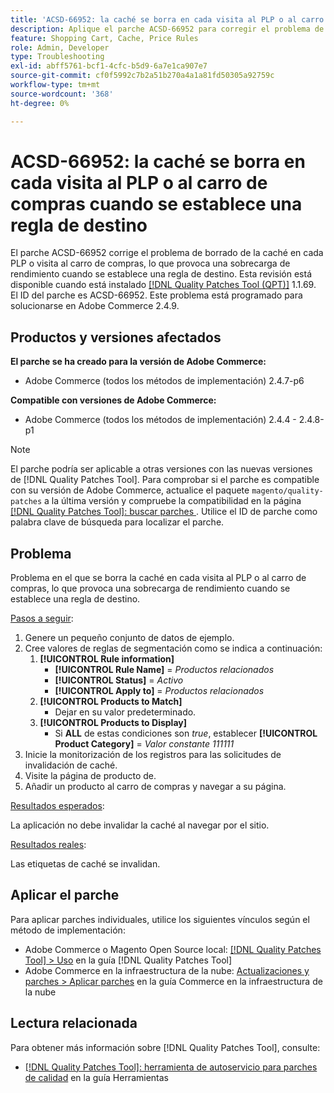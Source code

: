 ```yaml
---
title: 'ACSD-66952: la caché se borra en cada visita al PLP o al carro de compras cuando se establece una regla de destino'
description: Aplique el parche ACSD-66952 para corregir el problema de Adobe Commerce en el que la caché se borraba en cada PLP o visita al carro de compras, lo que provocaba una sobrecarga de rendimiento innecesaria, cuando se establecía una regla de destino.
feature: Shopping Cart, Cache, Price Rules
role: Admin, Developer
type: Troubleshooting
exl-id: abff5761-bcf1-4cfc-b5d9-6a7e1ca907e7
source-git-commit: cf0f5992c7b2a51b270a4a1a81fd50305a92759c
workflow-type: tm+mt
source-wordcount: '368'
ht-degree: 0%

---
```


# ACSD-66952: la caché se borra en cada visita al PLP o al carro de compras cuando se establece una regla de destino

El parche ACSD-66952 corrige el problema de borrado de la caché en cada PLP o visita al carro de compras, lo que provoca una sobrecarga de rendimiento cuando se establece una regla de destino. Esta revisión está disponible cuando está instalado [[!DNL Quality Patches Tool (QPT)]](/help/tools/quality-patches-tool/quality-patches-tool-to-self-serve-quality-patches.md) 1.1.69. El ID del parche es ACSD-66952. Este problema está programado para solucionarse en Adobe Commerce 2.4.9.

## Productos y versiones afectados

**El parche se ha creado para la versión de Adobe Commerce:**

* Adobe Commerce (todos los métodos de implementación) 2.4.7-p6

**Compatible con versiones de Adobe Commerce:**

* Adobe Commerce (todos los métodos de implementación) 2.4.4 - 2.4.8-p1

>[!NOTE]
>
>El parche podría ser aplicable a otras versiones con las nuevas versiones de [!DNL Quality Patches Tool]. Para comprobar si el parche es compatible con su versión de Adobe Commerce, actualice el paquete `magento/quality-patches` a la última versión y compruebe la compatibilidad en la página [[!DNL Quality Patches Tool]: buscar parches ](https://experienceleague.adobe.com/tools/commerce-quality-patches/index.html). Utilice el ID de parche como palabra clave de búsqueda para localizar el parche.

## Problema

Problema en el que se borra la caché en cada visita al PLP o al carro de compras, lo que provoca una sobrecarga de rendimiento cuando se establece una regla de destino.

<u>Pasos a seguir</u>:

1. Genere un pequeño conjunto de datos de ejemplo.
1. Cree valores de reglas de segmentación como se indica a continuación:
   1. **[!UICONTROL Rule information]**
      * **[!UICONTROL Rule Name]** = *Productos relacionados*
      * **[!UICONTROL Status]** = *Activo*
      * **[!UICONTROL Apply to]** = *Productos relacionados*
   1. **[!UICONTROL Products to Match]**
      * Dejar en su valor predeterminado.
   1. **[!UICONTROL Products to Display]**
      * Si **ALL** de estas condiciones son *true*, establecer **[!UICONTROL Product Category]** = *Valor constante 111111*
1. Inicie la monitorización de los registros para las solicitudes de invalidación de caché.
1. Visite la página de producto de.
1. Añadir un producto al carro de compras y navegar a su página.

<u>Resultados esperados</u>:

La aplicación no debe invalidar la caché al navegar por el sitio.

<u>Resultados reales</u>:

Las etiquetas de caché se invalidan.

## Aplicar el parche

Para aplicar parches individuales, utilice los siguientes vínculos según el método de implementación:

* Adobe Commerce o Magento Open Source local: [[!DNL Quality Patches Tool] > Uso](/help/tools/quality-patches-tool/usage.md) en la guía [!DNL Quality Patches Tool]
* Adobe Commerce en la infraestructura de la nube: [Actualizaciones y parches > Aplicar parches](https://experienceleague.adobe.com/docs/commerce-cloud-service/user-guide/develop/upgrade/apply-patches.html) en la guía Commerce en la infraestructura de la nube

## Lectura relacionada

Para obtener más información sobre [!DNL Quality Patches Tool], consulte:

* [[!DNL Quality Patches Tool]: herramienta de autoservicio para parches de calidad](/help/tools/quality-patches-tool/quality-patches-tool-to-self-serve-quality-patches.md) en la guía Herramientas
